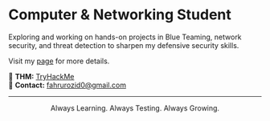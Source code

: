 <h1 align="">
   Computer & Networking Student
</h1>

Exploring and working on hands-on projects in Blue Teaming, network security, and threat detection to sharpen my defensive security skills.

Visit my [page](https://fahruzid.pages.dev/) for more details.

🔗 **THM:** [TryHackMe](https://tryhackme.com/p/fahrurozid)  
📧 **Contact:** fahrurozid0@gmail.com  

---
<p align="center">
   Always Learning. Always Testing. Always Growing.
</p>
